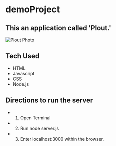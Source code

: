 # demoProject

## This an application called 'Plout.'

![Plout Photo](images/demoPlout.png)
<!-- ![Plout Photo2](images/myplout.png) -->

## Tech Used
- HTML
- Javascript
- CSS
- Node.js

## Directions to run the server
- 1. Open Terminal
- 2. Run node server.js
- 3. Enter localhost:3000 within the browser.
